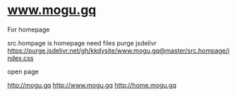 # www.mogu.gq

For homepage

src.hompage is homepage need files
purge jsdelivr
https://purge.jsdelivr.net/gh/kkdysite/www.mogu.gq@master/src.hompage/index.css



open page

http://mogu.gq
http://www.mogu.gq
http://home.mogu.gq

